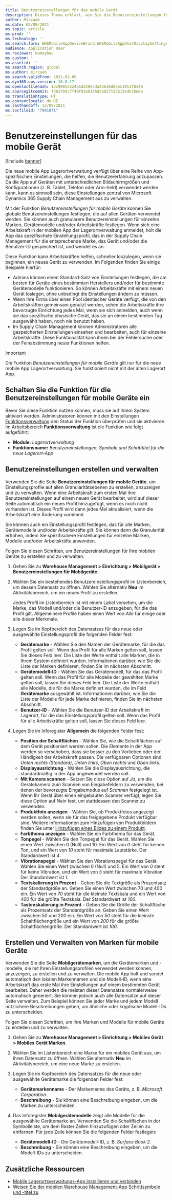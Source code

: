 ```yaml
---
title: Benutzereinstellungen für das mobile Gerät
description: Dieses Thema erklärt, wie Sie die Benutzereinstellungen für mobile Geräte für Arbeitskräfte im Lagerort verwalten.
author: Mirzaab
ms.date: 02/09/2021
ms.topic: article
ms.prod: ''
ms.technology: ''
ms.search.form: WHSMobileAppDeviceBrand,WHSMobileAppUserDisplaySettings
audience: Application User
ms.reviewer: kamaybac
ms.custom: ''
ms.assetid: ''
ms.search.region: global
ms.author: mirzaab
ms.search.validFrom: 2021-02-09
ms.dyn365.ops.version: 10.0.17
ms.openlocfilehash: 13c99854224a6d220e73a43636d85ec1951f8149
ms.sourcegitcommit: fd6270dc7f49f93a8155d2b827153b13edb7be8a
ms.translationtype: HT
ms.contentlocale: de-DE
ms.lasthandoff: 12/09/2021
ms.locfileid: "7901871"
---
```

# <a name="mobile-device-user-settings"></a>Benutzereinstellungen für das mobile Gerät

[!include [banner](../../includes/banner.md)]

Die neue mobile App Lagerortverwaltung verfügt über eine Reihe von App-spezifischen Einstellungen, die helfen, die Benutzererfahrung anzupassen. Da die App auf Geräten mit unterschiedlichen Bildschirmgrößen und Konfigurationen (z. B. Tablet, Telefon oder Arm-held) verwendet werden kann, kann es sinnvoll sein, diese Einstellungen zentral von Microsoft Dynamics 365 Supply Chain Management aus zu verwalten.

Mit der Funktion *Benutzereinstellungen für mobile Geräte* können Sie globale Benutzereinstellungen festlegen, die auf allen Geräten verwendet werden. Sie können auch granularere Benutzereinstellungen für einzelne Marken, Gerätemodelle und/oder Arbeitskräfte festlegen. Wenn sich eine Arbeitskraft in der mobilen App der Lagerortverwaltung anmeldet, holt die App das spezifischste Einstellungsprofil, das in der Supply Chain Management für die entsprechende Marke, das Gerät und/oder die Benutzer-ID gespeichert ist, und wendet es an.

Diese Funktion kann Arbeitskräften helfen, schneller loszulegen, wenn sie beginnen, ein neues Gerät zu verwenden. Im Folgenden finden Sie einige Beispiele hierfür:

- Admins können einen Standard-Satz von Einstellungen festlegen, die am besten für Geräte eines bestimmten Herstellers und/oder für bestimmte Gerätemodelle funktionieren. So können Arbeitskräfte mit einem neuen Gerät loslegen, ohne unbedingt die Einstellungen ändern zu müssen.
- Wenn Ihre Firma über einen Pool identischer Geräte verfügt, die von den Arbeitskräften gemeinsam genutzt werden, sehen die Arbeitskräfte ihre bevorzugte Einrichtung jedes Mal, wenn sie sich anmelden, auch wenn sie das spezifische physische Gerät, das sie an einem bestimmten Tag ausgewählt haben, noch nie benutzt haben.
- Im Supply Chain Management können Administratoren alle gespeicherten Einstellungen einsehen und bearbeiten, auch für einzelne Arbeitskräfte. Diese Funktionalität kann ihnen bei der Fehlersuche oder der Feinabstimmung neuer Funktionen helfen.

> [!IMPORTANT]
> Die Funktion *Benutzereinstellungen für mobile Geräte* gilt nur für die neue mobile App Lagerortverwaltung. Sie funktioniert nicht mit der alten Lagerort App.

## <a name="turn-on-the-mobile-device-user-settings-feature"></a>Schalten Sie die Funktion für die Benutzereinstellungen für mobile Geräte ein

Bevor Sie diese Funktion nutzen können, muss sie auf Ihrem System aktiviert werden. Administratoren können mit den Einstellungen [Funktionsverwaltung](../../fin-ops-core/fin-ops/get-started/feature-management/feature-management-overview.md) den Status der Funktion überprüfen und sie aktivieren. Im Arbeitsbereich **Funktionsverwaltung** ist die Funktion wie folgt aufgeführt:

- **Module:** *Lagerortverwaltung*
- **Funktionsname:** *Benutzereinstellungen, Symbole und Schritttitel für die neue Lagerort-App*

## <a name="create-and-manage-user-settings"></a>Benutzereinstellungen erstellen und verwalten

Verwenden Sie die Seite **Benutzereinstellungen für mobile Geräte**, um Einstellungsprofile auf allen Granularitätsebenen zu erstellen, anzuzeigen und zu verwalten. Wenn eine Arbeitskraft zum ersten Mal ihre Benutzereinstellungen auf einem neuen Gerät bearbeitet, wird auf dieser Seite automatisch ein neues Profil hinzugefügt, wenn es noch nicht vorhanden ist. Dieses Profil wird dann jedes Mal aktualisiert, wenn die Arbeitskraft eine Änderung vornimmt.

Sie können auch ein Einstellungsprofil festlegen, das für alle Marken, Gerätemodelle und/oder Arbeitskräfte gilt. Sie können dann die Granularität erhöhen, indem Sie spezifischere Einstellungen für einzelne Marken, Modelle und/oder Arbeitskräfte anwenden.

Folgen Sie diesen Schritten, um Benutzereinstellungen für Ihre mobilen Geräte zu erstellen und zu verwalten.

1. Gehen Sie zu **Warehouse Management \> Einrichtung \> Mobilgerät \> Benutzereinstellungen für Mobilgeräte**.
1. Wählen Sie ein bestehendes Benutzereinstellungsprofil im Listenbereich, um dessen Datensatz zu öffnen. Wählen Sie alternativ **Neu** im Aktivitätsbereich, um ein neues Profil zu erstellen.

    Jedes Profil im Listenbereich ist mit einem Label versehen, um die Marke, das Modell und/oder die Benutzer-ID anzugeben, für die das Profil gilt. Allgemeinere Profile haben einen Wert von *Alle* für einige oder alle dieser Merkmale.

1. Legen Sie im Kopfbereich des Datensatzes für das neue oder ausgewählte Einstellungsprofil die folgenden Felder fest:

    - **Gerätemarke** - Wählen Sie den Namen der Gerätemarke, für die das Profil gelten soll. Wenn das Profil für alle Marken gelten soll, lassen Sie dieses Feld leer. Die Liste der Werte enthält alle Marken, die in Ihrem System definiert wurden. Informationen darüber, wie Sie die Liste der Marken definieren, finden Sie im nächsten Abschnitt.
    - **Gerätemodell-ID** - Wählen Sie das Gerätemodell, für das das Profil gelten soll. Wenn das Profil für alle Modelle der gewählten Marke gelten soll, lassen Sie dieses Feld leer. Die Liste der Werte enthält alle Modelle, die für die Marke definiert wurden, die im Feld **Gerätemarke** ausgewählt ist. Informationen darüber, wie Sie die Liste der Modelle für jede Marke definieren, finden Sie im nächsten Abschnitt.
    - **Benutzer-ID** - Wählen Sie die Benutzer-ID der Arbeitskraft im Lagerort, für die das Einstellungsprofil gelten soll. Wenn das Profil für alle Arbeitskräfte gelten soll, lassen Sie dieses Feld leer.

1. Legen Sie im Inforegister **Allgemein** die folgenden Felder fest:

    - **Position der Schaltflächen** - Wählen Sie, wie die Schaltflächen auf dem Gerät positioniert werden sollen. Die Elemente in der App werden so verschoben, dass sie besser zu den Vorlieben oder der Händigkeit der Arbeitskraft passen. Die verfügbaren Optionen sind *Unten rechts (Standard)*, *Unten links*, *Oben rechts* und *Oben links*.
    - **Displayausrichtung** - Wählen Sie die Displayausrichtung, die standardmäßig in der App angewendet werden soll.
    - **Mit Kamera scannen** - Setzen Sie diese Option auf *Ja*, um die Gerätekamera zum Scannen von Eingabefeldern zu verwenden, bei denen der bevorzugte Eingabemodus auf *Scannen* festgelegt ist. Wenn Ihr Gerät über einen eingebauten Scanner verfügt, legen Sie diese Option auf *Nein* fest, um stattdessen den Scanner zu verwenden.
    - **Produktfoto anzeigen** - Wählen Sie, ob Produktfotos angezeigt werden sollen, wenn sie für das freigegebene Produkt verfügbar sind. Weitere Informationen zum Hinzufügen von Produktbildern finden Sie unter [Hinzufügen eines Bildes zu einem Produkt](../pim/tasks/add-image-product.md).
    - **Farbthema anzeigen** - Wählen Sie ein Farbthema für das Gerät.
    - **Tonpegel** - Wählen Sie den Tonpegel für das Gerät. Wählen Sie einen Wert zwischen 0 (Null) und 10. Ein Wert von *0* steht für keinen Ton, und ein Wert von *10* steht für maximale Lautstärke. Der Standardwert ist *4*.
    - **Vibrationspegel** - Wählen Sie den Vibrationspegel für das Gerät. Wählen Sie einen Wert zwischen 0 (Null) und 5. Ein Wert von *0* steht für keine Vibration, und ein Wert von *5* steht für maximale Vibration. Der Standardwert ist *1*.
    - **Textskalierung in Prozent** - Geben Sie die Textgröße als Prozentsatz der Standardgröße an. Geben Sie einen Wert zwischen 70 und 400 ein. Ein Wert von *70* steht für die kleinste Textskala und ein Wert von *400* für die größte Textskala. Der Standardwert ist *100*.
    - **Tastenskalierung in Prozent** - Geben Sie die Größe der Schaltfläche als Prozentsatz der Standardgröße an. Geben Sie einen Wert zwischen 50 und 200 ein. Ein Wert von *50* steht für die kleinste Schaltflächengröße und ein Wert von *200* für die größte Schaltflächengröße. Der Standardwert ist *100*.

## <a name="create-and-manage-mobile-device-brands"></a>Erstellen und Verwalten von Marken für mobile Geräte

Verwenden Sie die Seite **Mobilgerätemarken**, um die Gerätemarken und -modelle, die mit Ihren Einstellungsprofilen verwendet werden können, anzuzeigen, zu erstellen und zu verwalten. Die mobile App holt und sendet automatisch den lokalen Markennamen und die Modell-ID, wenn eine Arbeitskraft das erste Mal ihre Einstellungen auf einem bestimmten Gerät bearbeitet. Daher werden die meisten dieser Datensätze normalerweise automatisch generiert. Sie können jedoch auch alle Datensätze auf dieser Seite verwalten. Zum Beispiel können Sie jeder Marke und jedem Modell nützlichere Beschreibungen geben, um ähnliche oder kryptische Modell-IDs zu unterscheiden.

Folgen Sie diesen Schritten, um Ihre Marken und Modelle für mobile Geräte zu erstellen und zu verwalten.

1. Gehen Sie zu **Warehouse Management \> Einrichtung \> Mobiles Gerät \> Mobiles Gerät Marken**.
1. Wählen Sie im Listenbereich eine Marke für ein mobiles Gerät aus, um ihren Datensatz zu öffnen. Wählen Sie alternativ **Neu** im Aktivitätsbereich, um eine neue Marke zu erstellen.
1. Legen Sie im Kopfbereich des Datensatzes für die neue oder ausgewählte Gerätemarke die folgenden Felder fest:

    - **Gerätemarkenname** - Der Markenname des Geräts, z. B. *Microsoft Corporation*.
    - **Beschreibung** - Sie können eine Beschreibung eingeben, um die Marken zu unterscheiden.

1. Das Inforegister **Mobilgerätemodelle** zeigt alle Modelle für die ausgewählte Gerätemarke an. Verwenden Sie die Schaltflächen in der Symbolleiste, um dem Raster Zeilen hinzuzufügen oder Zeilen zu entfernen. Für jede Zeile können Sie die folgenden Felder festlegen:

    - **Gerätemodell-ID** - Die Gerätemodell-ID, z. B. *Surface Book 2*.
    - **Beschreibung** - Sie können eine Beschreibung eingeben, um die Modell-IDs zu unterscheiden.

## <a name="additional-resources"></a>Zusätzliche Ressourcen

- [Mobile Lagerortsverwaltungs-App installieren und verbinden](install-configure-warehouse-management-app.md)
- [Weisen Sie der mobilen Warehouse Management-App Schrittsymbole und -titel zu](step-icons-titles.md)